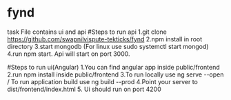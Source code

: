 # fynd
task
File contains ui and api
#Steps to run api
1.git clone https://github.com/swapnilvispute-tekticks/fynd
2.npm install in root directory
3.start mongodb (For linux use sudo systemctl start mongod)
4.run npm start. Api will start on port 3000.

#Steps to run ui(Angular)
1.You can find angular app inside public/frontend
2.run npm install inside public/frontend
3.To run locally use ng serve --open / To run application build use ng build --prod
4.Point your server to dist/frontend/index.html
5. Ui should run on port 4200


